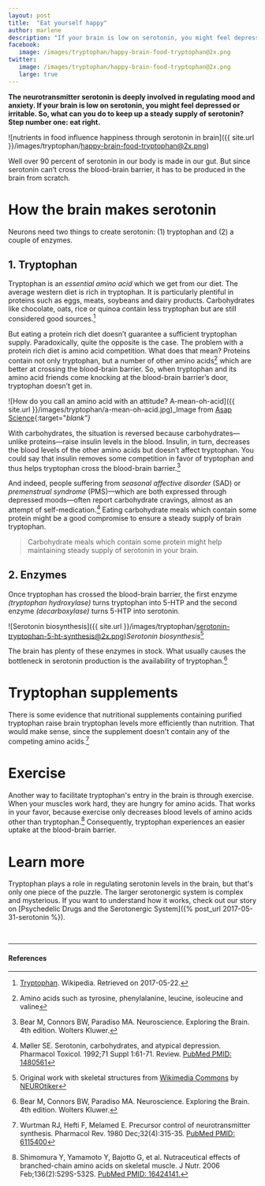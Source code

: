```yaml
---
layout: post
title:  "Eat yourself happy"
author: marlene
description: "If your brain is low on serotonin, you might feel depressed or irritable. Certain foods help keep up a steady supply of serotonin, whereas others prevent it."
facebook:
   image: /images/tryptophan/happy-brain-food-tryptophan@2x.png
twitter:
   image: /images/tryptophan/happy-brain-food-tryptophan@2x.png
   large: true
---
```


**The neurotransmitter serotonin is deeply involved in regulating mood and anxiety. If your brain is low on serotonin, you might feel depressed or irritable. So, what can you do to keep up a steady supply of serotonin? Step number one: eat right.**

![nutrients in food influence happiness through serotonin in brain]({{ site.url }}/images/tryptophan/happy-brain-food-tryptophan@2x.png)

<!--more-->

Well over 90 percent of serotonin in our body is made in our gut. But since serotonin can’t cross the blood-brain barrier, it has to be produced in the brain from scratch.

# How the brain makes serotonin
Neurons need two things to create serotonin: (1) tryptophan and (2) a couple of enzymes.

## 1. Tryptophan 
Tryptophan is an _essential amino acid_ which we get from our diet. The average western diet is rich in tryptophan. It is particularly plentiful in proteins such as eggs, meats, soybeans and dairy products. Carbohydrates like chocolate, oats, rice or quinoa contain less tryptophan but are still considered good sources.[^tryptophan-wikipedia]

But eating a protein rich diet doesn’t guarantee a sufficient tryptophan supply. Paradoxically, quite the opposite is the case. The problem with a protein rich diet is amino acid competition. What does that mean? Proteins contain not only tryptophan, but a number of other amino acids[^amino-acids] which are better at crossing the blood-brain barrier. So, when tryptophan and its amino acid friends come knocking at the blood-brain barrier’s door, tryptophan doesn’t get in.

![How do you call an amino acid with an attitude? A-mean-oh-acid]({{ site.url }}/images/tryptophan/a-mean-oh-acid.jpg)_Image from [Asap Science](https://www.youtube.com/user/AsapSCIENCE){:target="_blank"}_

With carbohydrates, the situation is reversed because carbohydrates—unlike proteins—raise insulin levels in the blood. Insulin, in turn, decreases the blood levels of the other amino acids but doesn’t affect tryptophan. You could say that insulin removes some competition in favor of tryptophan and thus helps tryptophan cross the blood-brain barrier.[^neuroscience]

And indeed, people suffering from _seasonal affective disorder_ (SAD) or _premenstrual syndrome_ (PMS)—which are both expressed through depressed moods—often report carbohydrate cravings, almost as an attempt of self-medication.[^moller] Eating carbohydrate meals which contain some protein might be a good compromise to ensure a steady supply of brain tryptophan.

> Carbohydrate meals which contain some protein might help maintaining steady supply of serotonin in your brain.

## 2. Enzymes
Once tryptophan has crossed the blood-brain barrier, the first enzyme _(tryptophan hydroxylase)_ turns tryptophan into 5-HTP and the second enzyme _(decarboxylase)_ turns 5-HTP into serotonin.

![Serotonin biosynthesis]({{ site.url }}/images/tryptophan/serotonin-tryptophan-5-ht-synthesis@2x.png)_Serotonin biosynthesis_[^biosynthesis]

The brain has plenty of these enzymes in stock. What usually causes the bottleneck in serotonin production is the availability of tryptophan.[^neuroscience]

# Tryptophan supplements
There is some evidence that nutritional supplements containing purified tryptophan raise brain tryptophan levels more efficiently than nutrition. That would make sense, since the supplement doesn't contain any of the competing amino acids.[^Wurtman]

# Exercise
Another way to facilitate tryptophan's entry in the brain is through exercise. When your muscles work hard, they are hungry for amino acids. That works in your favor, because exercise only decreases blood levels of amino acids other than tryptophan.[^BCAA] Consequently, tryptophan experiences an easier uptake at the blood-brain barrier.

# Learn more
Tryptophan plays a role in regulating serotonin levels in the brain, but that's only one piece of the puzzle. The larger serotonergic system is complex and mysterious. If you want to understand how it works, check out our story on [Psychedelic Drugs and the Serotonergic System]({% post_url 2017-05-31-serotonin %}).

&nbsp;

* * *

#### References

[^biosynthesis]: Original work with skeletal structures from [Wikimedia Commons](https://commons.wikimedia.org/wiki/File:Serotonin_biosynthesis.svg) by [NEUROtiker]( https://commons.wikimedia.org/wiki/User:NEUROtiker)

[^tryptophan-wikipedia]: [Tryptophan](https://en.wikipedia.org/wiki/Tryptophan). Wikipedia. Retrieved on 2017-05-22.

[^amino-acids]: Amino acids such as tyrosine, phenylalanine, leucine, isoleucine and valine[^neuroscience]

[^neuroscience]: Bear M, Connors BW, Paradiso MA. Neuroscience. Exploring the Brain. 4th edition. Wolters Kluwer.

[^moller]: Møller SE. Serotonin, carbohydrates, and atypical depression. Pharmacol Toxicol. 1992;71 Suppl 1:61-71. Review. [PubMed PMID: 1480561]( https://www.ncbi.nlm.nih.gov/pubmed/1480561)

[^Wurtman]: Wurtman RJ, Hefti F, Melamed E. Precursor control of neurotransmitter synthesis. Pharmacol Rev. 1980 Dec;32(4):315-35. [PubMed PMID: 6115400](https://www.ncbi.nlm.nih.gov/pubmed/6115400)

[^BCAA]: Shimomura Y, Yamamoto Y, Bajotto G, et al. Nutraceutical effects of branched-chain amino acids on skeletal muscle. J Nutr. 2006 Feb;136(2):529S-532S. [PubMed PMID: 16424141.](https://www.ncbi.nlm.nih.gov/pubmed/16424141)
